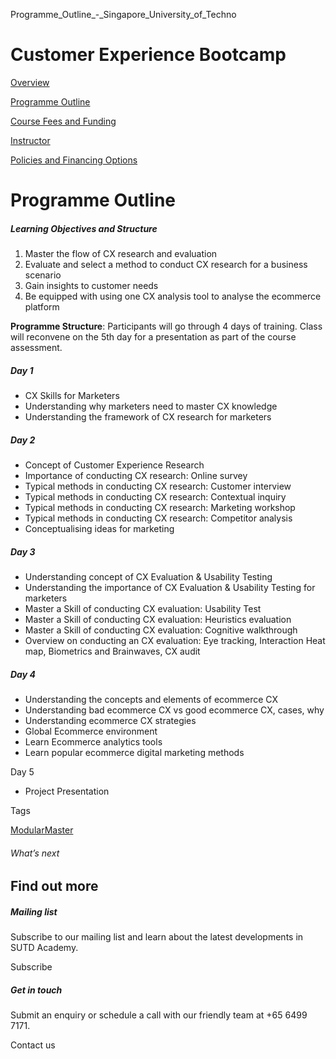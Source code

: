 Programme_Outline_-_Singapore_University_of_Techno



Customer Experience Bootcamp
============================

[Overview](/course/customer-experience-bootcamp/#tabs)

[Programme Outline](/course/customer-experience-bootcamp/programme-outline/#tabs)

[Course Fees and Funding](/course/customer-experience-bootcamp/course-fees-and-funding/#tabs)

[Instructor](/course/customer-experience-bootcamp/instructor/#tabs)

[Policies and Financing Options](/course/customer-experience-bootcamp/policies-and-financing-options/#tabs)

Programme Outline
=================

##### **Learning Objectives and Structure**

1. Master the flow of CX research and evaluation
2. Evaluate and select a method to conduct CX research for a business scenario
3. Gain insights to customer needs
4. Be equipped with using one CX analysis tool to analyse the ecommerce platform

**Programme Structure**: Participants will go through 4 days of training. Class will reconvene on the 5th day for a presentation as part of the course assessment.

##### Day 1

* CX Skills for Marketers
* Understanding why marketers need to master CX knowledge
* Understanding the framework of CX research for marketers

##### Day 2

* Concept of Customer Experience Research
* Importance of conducting CX research: Online survey
* Typical methods in conducting CX research: Customer interview
* Typical methods in conducting CX research: Contextual inquiry
* Typical methods in conducting CX research: Marketing workshop
* Typical methods in conducting CX research: Competitor analysis
* Conceptualising ideas for marketing

##### Day 3

* Understanding concept of CX Evaluation & Usability Testing
* Understanding the importance of CX Evaluation & Usability Testing for marketers
* Master a Skill of conducting CX evaluation: Usability Test
* Master a Skill of conducting CX evaluation: Heuristics evaluation
* Master a Skill of conducting CX evaluation: Cognitive walkthrough
* Overview on conducting an CX evaluation: Eye tracking, Interaction Heat map, Biometrics and Brainwaves, CX audit

##### Day 4

* Understanding the concepts and elements of ecommerce CX
* Understanding bad ecommerce CX vs good ecommerce CX, cases, why
* Understanding ecommerce CX strategies
* Global Ecommerce environment
* Learn Ecommerce analytics tools
* Learn popular ecommerce digital marketing methods

Day 5

* Project Presentation

Tags

[ModularMaster](/admissions/academy/courses-and-modules/?academy-type-course=792)

###### What’s next

Find out more
-------------

##### Mailing list

Subscribe to our mailing list and learn about the latest developments in SUTD Academy.

Subscribe

##### Get in touch

Submit an enquiry or schedule a call with our friendly team at +65 6499 7171.

Contact us

